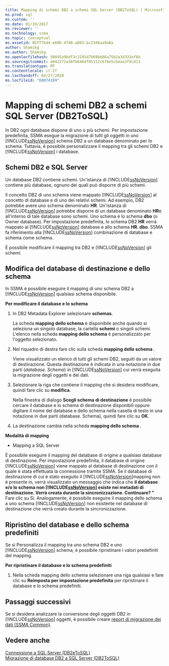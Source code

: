 ```yaml
---
title: Mapping di schemi DB2 a schemi SQL Server (DB2ToSQL) | Microsoft Docs
ms.prod: sql
ms.custom: ''
ms.date: 01/19/2017
ms.reviewer: ''
ms.technology: ssma
ms.topic: conceptual
ms.assetid: 05ff7bd4-e60b-4f48-a893-bc2346aa9a8a
author: Shamikg
ms.author: Shamikg
ms.openlocfilehash: 50845a9bdf3c3185d7b69bb86a75b2a3d332ef6b
ms.sourcegitcommit: e042272a38fb646df05152c676e5cbeae3f9cd13
ms.translationtype: MT
ms.contentlocale: it-IT
ms.lasthandoff: 04/27/2020
ms.locfileid: "68074169"
---
```

# <a name="mapping-db2-schemas-to-sql-server-schemas-db2tosql"></a>Mapping di schemi DB2 a schemi SQL Server (DB2ToSQL)
In DB2 ogni database dispone di uno o più schemi. Per impostazione predefinita, SSMA esegue la migrazione di tutti gli oggetti in uno [!INCLUDE[ssNoVersion](../../includes/ssnoversion-md.md)] schema DB2 a un database denominato per lo schema. Tuttavia, è possibile personalizzare il mapping tra gli schemi DB2 e [!INCLUDE[ssNoVersion](../../includes/ssnoversion-md.md)] i database.  
  
## <a name="db2-and-sql-server-schemas"></a>Schemi DB2 e SQL Server  
Un database DB2 contiene schemi. Un'istanza di [!INCLUDE[ssNoVersion](../../includes/ssnoversion-md.md)] contiene più database, ognuno dei quali può disporre di più schemi.  
  
Il concetto DB2 di uno schema viene mappato [!INCLUDE[ssNoVersion](../../includes/ssnoversion-md.md)] al concetto di database e di uno dei relativi schemi. Ad esempio, DB2 potrebbe avere uno schema denominato **HR**. Un'istanza di [!INCLUDE[ssNoVersion](../../includes/ssnoversion-md.md)] potrebbe disporre di un database denominato **HR**e all'interno di tale database sono schemi. Uno schema è lo schema **dbo** (o Owner database). Per impostazione predefinita, lo schema DB2 **HR** verrà mappato al [!INCLUDE[ssNoVersion](../../includes/ssnoversion-md.md)] database e allo schema **HR. dbo**. SSMA fa riferimento alla [!INCLUDE[ssNoVersion](../../includes/ssnoversion-md.md)] combinazione di database e schema come schema.  
  
È possibile modificare il mapping tra DB2 e [!INCLUDE[ssNoVersion](../../includes/ssnoversion-md.md)] gli schemi.  
  
## <a name="modifying-the-target-database-and-schema"></a>Modifica del database di destinazione e dello schema  
In SSMA è possibile eseguire il mapping di uno schema DB2 a [!INCLUDE[ssNoVersion](../../includes/ssnoversion-md.md)] qualsiasi schema disponibile.  
  
**Per modificare il database e lo schema**  
  
1.  In DB2 Metadata Explorer selezionare **schemas**.  
  
    La scheda **mapping dello schema** è disponibile anche quando si seleziona un singolo database, la cartella **schemi** o singoli schemi. L'elenco nella scheda **mapping dello schema** è personalizzato per l'oggetto selezionato.  
  
2.  Nel riquadro di destra fare clic sulla scheda **mapping dello schema** .  
  
    Viene visualizzato un elenco di tutti gli schemi DB2, seguiti da un valore di destinazione. Questa destinazione è indicata in una notazione in due parti (*database. Schema*) in [!INCLUDE[ssNoVersion](../../includes/ssnoversion-md.md)] cui verrà eseguita la migrazione degli oggetti e dei dati.  
  
3.  Selezionare la riga che contiene il mapping che si desidera modificare, quindi fare clic su **modifica**.  
  
    Nella finestra di dialogo **Scegli schema di destinazione** è possibile cercare il database e lo schema di destinazione disponibili oppure digitare il nome del database e dello schema nella casella di testo in una notazione in due parti (database. Schema), quindi fare clic su **OK**.  
  
4.  La destinazione cambia nella scheda **mapping dello schema** .  
  
**Modalità di mapping**  
  
-   Mapping a SQL Server  
  
È possibile eseguire il mapping del database di origine a qualsiasi database di destinazione. Per impostazione predefinita, il database di origine [!INCLUDE[ssNoVersion](../../includes/ssnoversion-md.md)] viene mappato al database di destinazione con il quale è stata effettuata la connessione tramite SSMA. Se il database di destinazione di cui è stato eseguito il [!INCLUDE[ssNoVersion](../../includes/ssnoversion-md.md)]mapping non è presente in, verrà visualizzato un messaggio che indica che **il database e/o lo schema non [!INCLUDE[ssNoVersion](../../includes/ssnoversion-md.md)] esiste nei metadati di destinazione. Verrà creata durante la sincronizzazione. Continuare? "** Fare clic su Sì. Analogamente, è possibile eseguire il mapping dello schema a uno schema [!INCLUDE[ssNoVersion](../../includes/ssnoversion-md.md)] non esistente nel database di destinazione che verrà creato durante la sincronizzazione.  
  
## <a name="reverting-to-the-default-database-and-schema"></a>Ripristino del database e dello schema predefiniti  
Se si Personalizza il mapping tra uno schema DB2 e uno [!INCLUDE[ssNoVersion](../../includes/ssnoversion-md.md)] schema, è possibile ripristinare i valori predefiniti del mapping.  
  
**Per ripristinare il database e lo schema predefiniti**  
  
1.  Nella scheda mapping dello schema selezionare una riga qualsiasi e fare clic su **Reimposta per impostazione predefinita** per ripristinare il database e lo schema predefiniti.  
  
## <a name="next-steps"></a>Passaggi successivi  
Se si desidera analizzare la conversione degli oggetti DB2 in [!INCLUDE[ssNoVersion](../../includes/ssnoversion-md.md)] oggetti, è possibile creare [report di migrazione dei dati (SSMA Common)](https://msdn.microsoft.com/bbfb9d88-5a98-4980-8d19-c5d78bd0d241).  
  
## <a name="see-also"></a>Vedere anche  
[Connessione a SQL Server &#40;DB2eToSQL&#41;](../../ssma/db2/connecting-to-sql-server-db2etosql.md)  
[Migrazione di database DB2 a SQL Server &#40;DB2ToSQL&#41;](../../ssma/db2/migrating-db2-databases-to-sql-server-db2tosql.md)  
  
